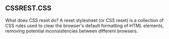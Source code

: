 ## CSSREST.CSS
What does CSS reset do?
A reset stylesheet (or CSS reset) is a collection of CSS rules used to clear the browser's default formatting of HTML elements, 
removing potential inconsistencies between different browsers.
